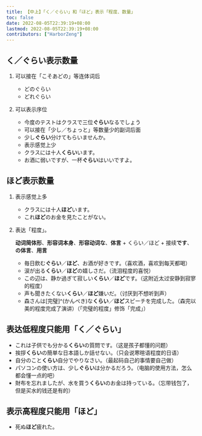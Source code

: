 ```yaml
---
title: 【中上】「く／ぐらい」和「ほど」表示「程度、数量」
toc: false
date: 2022-08-05T22:39:19+08:00
lastmod: 2022-08-05T22:39:19+08:00
contributors: ["HarborZeng"]
---
```


## く／ぐらい表示数量

1. 可以接在「こそあどの」等连体词后

   - どのぐらい
   - どれぐらい

2. 可以表示序位

   - 今度のテストはクラスで三位**ぐらい**なるでしょう
   - 可以接在「少し／ちょっと」等数量少的副词后面
   - 少し**ぐらい**分けてもらいませんか。
   - 表示感觉上少
   - クラスには十人**くらい**います。
   - お酒に弱いですが、一杯**ぐらい**はいいですよ。

## ほど表示数量

1. 表示感觉上多

   - クラスには十人**ほど**います。
   - これ**ほど**のお金を見たことがない。

2. 表达「程度」。

   **动词简体形**、**形容词本身**、**形容动词な**、**体言** + くらい／ほど + 接续**です**、**の体言**、**用言**

   - 毎日飲む**ぐらい**／**ほど**、お酒が好きです。（喜欢酒，喜欢到每天都喝）
   - 涙が出る**くらい**／**ほど**の嬉しさだ。（流泪程度的喜悦）
   - この辺は、静か過ぎて寂しい**くらい**／**ほど**です。（这附近太过安静到寂寥的程度）
   - 声も聞きたくない**くらい**／**ほど**嫌いだ。（讨厌到不想听到声）
   - 森さんは[完璧]^(かんぺき)な**くらい**／**ほど**スピーチを完成した。（森完以美的程度完成了演讲）（「完璧的程度」修饰「完成」）

## 表达低程度只能用「く／ぐらい」

   - これは子供でも分かる**くらい**の質問です。（这是孩子都懂的问题）
   - 挨拶**くらい**の簡単な日本語しか話せない。（只会说寒暄语程度的日语）
   - 自分のこと**くらい**自分でやりなさい。（最起码自己的事情要自己做）
   - パソコンの使い方は、少し**ぐらい**は分かるだろう。（电脑的使用方法，怎么都会懂一点的吧）
   - 財布を忘れましたが、水を買う**くらい**のお金は持っている。（忘带钱包了，但是买水的钱还是有的）

## 表示高程度只能用「ほど」

   - 死ぬ**ほど**疲れた。

